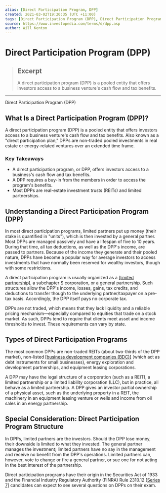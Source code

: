 ```yaml
---
alias: [Direct Participation Program, DPP]
created: 2021-03-02T19:20:35 (UTC +11:00)
tags: [Direct Participation Program (DPP), Direct Participation Program (DPP)]
source: https://www.investopedia.com/terms/d/dpp.asp
author: Will Kenton
---
```


# Direct Participation Program (DPP)

> ## Excerpt
> A direct participation program (DPP) is a pooled entity that offers investors access to a business venture's cash flow and tax benefits.

---

Direct Participation Program (DPP)
## What Is a Direct Participation Program (DPP)?

A direct participation program (DPP) is a pooled entity that offers investors access to a business venture's cash flow and tax benefits. Also known as a "direct participation plan," DPPs are non-traded pooled investments in real estate or energy-related ventures over an extended time frame.

### Key Takeaways

-   A direct participation program, or DPP, offers investors access to a business's cash flow and tax benefits.
-   A DPP requires a buy-in from the members in order to access the program's benefits.
-   Most DPPs are real-estate investment trusts (REITs) and limited partnerships.

## Understanding a Direct Participation Program (DPP)

In most direct participation programs, limited partners put up money (their stake is quantified in "units"), which is then invested by a general partner. Most DPPs are managed passively and have a lifespan of five to 10 years. During that time, all tax deductions, as well as the DPP's income, are passed to partners. Because of the income they generate and their pooled nature, DPPs have become a popular way for average investors to access investments that have normally been reserved for wealthy investors, though with some restrictions.

A direct participation program is usually organized as a [[limited partnership]](https://www.investopedia.com/terms/l/limitedpartnership.asp), a subchapter S corporation, or a general partnership. Such structures allow the DPP's income, losses, gains, tax credits, and deductions to transfer though to the underlying partner/taxpayer on a pre-tax basis. Accordingly, the DPP itself pays no corporate tax.

DPPs are not traded, which means that they lack liquidity and a reliable pricing mechanism—especially compared to equities that trade on a stock market. As such, DPPs tend to require that clients meet asset and income thresholds to invest. These requirements can vary by state.

## Types of Direct Participation Programs

The most common DPPs are non-traded REITs (about two-thirds of the DPP market), non-listed [[business development companies (BDC)]](https://www.investopedia.com/terms/b/bdc.asp) (which act as debt instruments for small businesses), energy exploration and development partnerships, and equipment leasing corporations.

A DPP may have the legal structure of a corporation (such as a REIT), a limited partnership or a limited liability corporation (LLC), but in practice, all behave as a limited partnership. A DPP gives an investor partial ownership of a physical asset, such as the underlying property in a REIT, the machinery in an equipment leasing venture or wells and income from oil sales in an energy partnership.

## Special Consideration: Direct Participation Program Structure

In DPPs, limited partners are the investors. Should the DPP lose money, their downside is limited to what they invested. The general partner manages the investment; limited partners have no say in the management and receive no benefit from the DPP's operations. Limited partners can, however, vote to change or fire a general partner, or sue one for not acting in the best interest of the partnership. 

Direct participation programs have their origin in the Securities Act of 1933 and the Financial Industry Regulatory Authority (FINRA) Rule 2310.12 [[Series 7]](https://www.investopedia.com/terms/s/series7.asp) candidates can expect to see several questions on DPPs on their exam.
